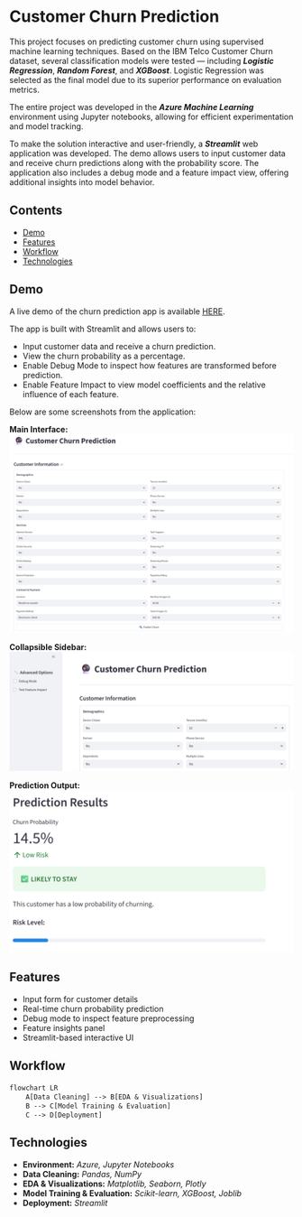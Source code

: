 # Customer Churn Prediction
This project focuses on predicting customer churn using supervised machine learning techniques. Based on the IBM Telco Customer Churn dataset, several classification models were tested — including ***Logistic Regression***, ***Random Forest***, and ***XGBoost***. Logistic Regression was selected as the final model due to its superior performance on evaluation metrics.

The entire project was developed in the ***Azure Machine Learning*** environment using Jupyter notebooks, allowing for efficient experimentation and model tracking.

To make the solution interactive and user-friendly, a ***Streamlit*** web application was developed. The demo allows users to input customer data and receive churn predictions along with the probability score. The application also includes a debug mode and a feature impact view, offering additional insights into model behavior.

## Contents
- [Demo](#demo)
- [Features](#features)
- [Workflow](#workflow)
- [Technologies](#technologies)

## Demo
A live demo of the churn prediction app is available [HERE](https://gbchurnprediction.streamlit.app/).

The app is built with Streamlit and allows users to:

- Input customer data and receive a churn prediction.
- View the churn probability as a percentage.
- Enable Debug Mode to inspect how features are transformed before prediction.
- Enable Feature Impact to view model coefficients and the relative influence of each feature.

Below are some screenshots from the application:

**Main Interface:**
![Main Interface](/images/Main%20Interface.png)

**Collapsible Sidebar:**
![Collapsible Sidebar](/images/Collapsible%20Sidebar.png)

**Prediction Output:**
![Prediction Output](/images/Prediction%20Output.png)

## Features

- Input form for customer details
- Real-time churn probability prediction
- Debug mode to inspect feature preprocessing
- Feature insights panel
- Streamlit-based interactive UI

## Workflow

```mermaid
flowchart LR
    A[Data Cleaning] --> B[EDA & Visualizations]
    B --> C[Model Training & Evaluation]
    C --> D[Deployment]
```

## Technologies

- **Environment:** *Azure, Jupyter Notebooks*
- **Data Cleaning:** *Pandas, NumPy*
- **EDA & Visualizations:** *Matplotlib, Seaborn, Plotly*
- **Model Training & Evaluation:** *Scikit-learn, XGBoost, Joblib*
- **Deployment:** *Streamlit*
